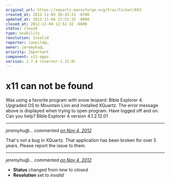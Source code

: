 ```yaml
---
original_url: https://xquartz.macosforge.org/trac/ticket/683
created_at: 2012-11-03 20:33:31 -0700
updated_at: 2012-11-04 12:52:32 -0800
closed_at: 2012-11-04 12:52:32 -0800
status: closed
type: usability
resolution: Invalid
reporter: laneild@…
owner: jeremyhu@…
priority: Important
component: x11-apps
version: 2.7.4 (xserver-1.13.0)
---
```


x11 can not be found
====================


Was using a favorite program with snow leopard: Bible Explorer 4. Upgraded OS to Mountain Lion and installed XQuartz. The error message above is displayed when trying to open program. Have logged off and on. Can you help?
Bible Explorer 4 version 4.1.2.12.01



---

*jeremyhu@…* commented *[on Nov 4, 2012](https://xquartz.macosforge.org/trac/ticket/683#comment:1 "November 4, 2012 at 12:52 PM PST")*

That's not a bug in XQuartz. That application has been broken for over 5 years. Please report the issue to them.



---

*jeremyhu@…* commented *[on Nov 4, 2012](https://xquartz.macosforge.org/trac/ticket/683#comment:2 "November 4, 2012 at 12:52 PM PST")*

-   **Status** changed from *new* to *closed*
-   **Resolution** set to *invalid*



